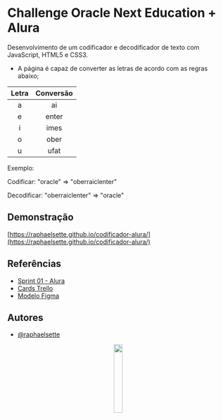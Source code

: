 
# Challenge Oracle Next Education + Alura

Desenvolvimento de um codificador e decodificador de texto com JavaScript, HTML5 e CSS3.
- A página é capaz de converter as letras de acordo com as regras abaixo;

|Letra|Conversão|
| :---:| :---: |
| a | ai |
| e | enter |
| i | imes |
| o | ober |
| u | ufat |

Exemplo:

Codificar: "oracle" => "oberraiclenter" 

Decodificar: "oberraiclenter" => "oracle"

## Demonstração

[https://raphaelsette.github.io/codificador-alura/](https://raphaelsette.github.io/codificador-alura/)

## Referências

 - <a href="https://www.alura.com.br/challenges/oracle-one/sprint01-construa-decodificador-texto-com-javascript" target="_blank">Sprint 01 - Alura</a>
 - <a href="https://trello.com/b/EmUFmjCv/decodificador-de-texto-alura-challenges-oracle-one" target="_blank">Cards Trello</a>
 - <a href="https://www.figma.com/file/tvFEYhVfZTjdJ5P24RGV21/Alura-Challenge---Desafio-1---L%C3%B3gica?node-id=16%3A802" target="_blank">Modelo Figma</a>

## Autores

- [@raphaelsette](https://www.github.com/raphaelsette)

<div align="center">
<a href="https://github.com/raphaelsette" target="_blank" rel="noreferrer"><img src="https://i.imgur.com/1fnHtDD.png" width="20%"/></a>
</div>
